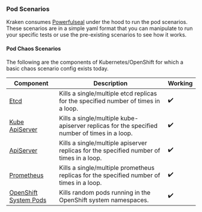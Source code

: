 ### Pod Scenarios
Kraken consumes [Powerfulseal](https://github.com/powerfulseal/powerfulseal) under the hood to run the pod scenarios.
These scenarios are in a simple yaml format that you can manipulate to run your specific tests or use the pre-existing scenarios to see how it works.

#### Pod Chaos Scenarios
The following are the components of Kubernetes/OpenShift for which a basic chaos scenario config exists today.

Component                | Description                                                                                  | Working
------------------------ |----------------------------------------------------------------------------------------------| ------------------------- |
[Etcd](https://github.com/chaos-kubox/krkn/blob/main/scenarios/etcd.yml)                     | Kills a single/multiple etcd replicas for the specified number of times in a loop.           | :heavy_check_mark:        |
[Kube ApiServer](https://github.com/chaos-kubox/krkn/blob/main/scenarios/openshift-kube-apiserver.yml)           | Kills a single/multiple kube-apiserver replicas for the specified number of times in a loop. | :heavy_check_mark:        |
[ApiServer](https://github.com/chaos-kubox/krkn/blob/main/scenarios/openshift-apiserver.yml)              | Kills a single/multiple apiserver replicas for the specified number of times in a loop.      | :heavy_check_mark:        |
[Prometheus](https://github.com/chaos-kubox/krkn/blob/main/scenarios/prometheus.yml)               | Kills a single/multiple prometheus replicas for the specified number of times in a loop.     | :heavy_check_mark:        |
[OpenShift System Pods](https://github.com/chaos-kubox/krkn/blob/main/scenarios/regex_openshift_pod_kill.yml)    | Kills random pods running in the OpenShift system namespaces.                                | :heavy_check_mark:        |
